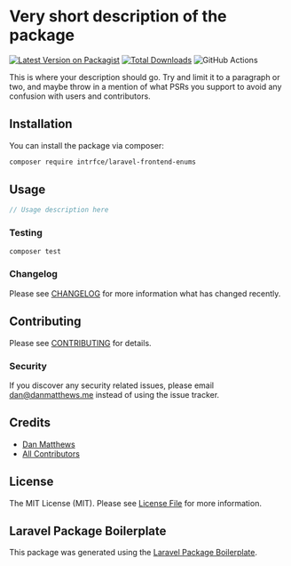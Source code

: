 # Very short description of the package

[![Latest Version on Packagist](https://img.shields.io/packagist/v/intrfce/laravel-frontend-enums.svg?style=flat-square)](https://packagist.org/packages/intrfce/laravel-frontend-enums)
[![Total Downloads](https://img.shields.io/packagist/dt/intrfce/laravel-frontend-enums.svg?style=flat-square)](https://packagist.org/packages/intrfce/laravel-frontend-enums)
![GitHub Actions](https://github.com/intrfce/laravel-frontend-enums/actions/workflows/main.yml/badge.svg)

This is where your description should go. Try and limit it to a paragraph or two, and maybe throw in a mention of what PSRs you support to avoid any confusion with users and contributors.

## Installation

You can install the package via composer:

```bash
composer require intrfce/laravel-frontend-enums
```

## Usage

```php
// Usage description here
```

### Testing

```bash
composer test
```

### Changelog

Please see [CHANGELOG](CHANGELOG.md) for more information what has changed recently.

## Contributing

Please see [CONTRIBUTING](CONTRIBUTING.md) for details.

### Security

If you discover any security related issues, please email dan@danmatthews.me instead of using the issue tracker.

## Credits

-   [Dan Matthews](https://github.com/intrfce)
-   [All Contributors](../../contributors)

## License

The MIT License (MIT). Please see [License File](LICENSE.md) for more information.

## Laravel Package Boilerplate

This package was generated using the [Laravel Package Boilerplate](https://laravelpackageboilerplate.com).
